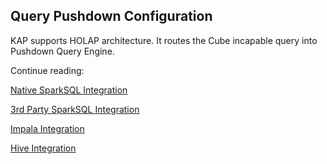 ## Query Pushdown Configuration

KAP supports HOLAP architecture. It routes the Cube incapable query into Pushdown Query Engine.

Continue reading:

[Native SparkSQL Integration](pushdown_native.en.md)

[3rd Party SparkSQL Integration](pushdown_sparksql.en.md)

[Impala Integration](pushdown_impala.en.md)

[Hive Integration](pushdown_hive.en.md)

